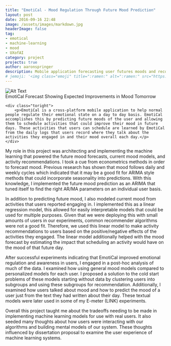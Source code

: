 ```yaml
---
title: "EmotiCal - Mood Regulation Through Future Mood Prediction"
layout: post
date: 2016-09-16 22:48
image: /assets/images/markdown.jpg
headerImage: false
tag:
- emotical
- machine-learning
- mood
- UXofAI
category: project
projects: true
author: aaronspringer
description: Mobile application forecasting user futures moods and recommending positive activities
# jemoji: '<img class="emoji" title=":ramen:" alt=":ramen:" src="https://assets.github.com/images/icons/emoji/unicode/1f35c.png" height="20" width="20" align="absmiddle">'
---
```


<div class="side-by-side">
    <div class="toleft">
        <img class="image" src="{{ site.url }}/assets/images/emoticalforecast.png" alt="Alt Text">
        <figcaption class="caption">EmotiCal Forecast Showing Expected Improvements in Mood Tomorrow</figcaption>
    </div>

    <div class="toright">
        <p>EmotiCal is a cross-platform mobile application to help normal people regulate their emotional state on a day to day basis. EmotiCal accomplishes this by predicting future moods of the user and allowing them to schedule activities that could improve their mood in future days. These activities that users can schedule are learned by EmotiCal from the daily logs that users record where they talk about the activities they engaged in and their mood overall each day.</p>
    </div>
</div>
<p> My role in this project was architecting and implementing the machine learning that powered the future mood forecasts, current mood models, and activity recommendations. I took a cue from econometrics methods in order to forecast mood. Previous research has shown that mood follows daily and weekly cycles which indicated that it may be a good fit for ARIMA style methods that could incorporate seasonality into predictions. With this knowledge, I implemented the future mood prediction as an ARIMA that tuned itself to find the right AR/MA parameters on an individual user basis.</p>
<p> In addition to predicting future mood, I also modeled current mood from activities that users reported engaging in. I implemented this as a linear regression model, this allowed for easily interpretable models that could be used for multiple purposes. Given that we were deploying this with small amounts of users in our experiments, common recommender algorithms were not a good fit. Therefore, we used this linear model to make activity recommendations to users based on the positive/negative effects of the activities they engaged. The linear model additionally helped with the mood forecast by estimating the impact that scheduling an activity would have on the mood of that future day.</p>
<p>After successful experiments indicating that EmotiCal improved emotional regulation and awareness in users, I engaged in a post-hoc analysis of much of the data. I examined how using general mood models compared to personalized models for each user. I proposed a solution to the cold start problems of these models starting without data by clustering users into subgroups and using these subgroups for recommendation. Additionally, I examined how users talked about mood and how to predict the mood of a user just from the text they had written about their day. These textual models were later used in some of my E-meter (LINK) experiments.</p>
<p>Overall this project taught me about the tradeoffs needing to be made in implementing machine learning models for use with real users. It also seeded many thoughts about how users were interacting with our algorithms and building mental models of our system. These thoughts influenced by dissertation proposal to examine the user experience of machine learning systems. </p>

